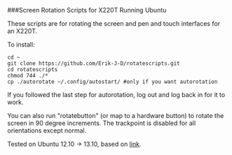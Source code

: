 ###Screen Rotation Scripts for X220T Running Ubuntu

These scripts are for rotating the screen and pen and touch interfaces for an X220T.

To install:

    cd ~
    git clone https://github.com/Erik-J-D/rotatescripts.git
    cd rotatescripts
    chmod 744 ./*
    cp ./autorotate ~/.config/autostart/ #only if you want autorotation
    

If you followed the last step for autorotation, log out and log back in for it to work.

You can also run "rotatebutton" (or map to a hardware button) to rotate the screen in 90 degree increments.
The trackpoint is disabled for all orientations except normal.

Tested on Ubuntu 12.10 -> 13.10, based on [link](https://help.ubuntu.com/community/X61T).
